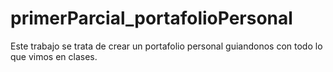 # primerParcial_portafolioPersonal
Este trabajo se trata de crear un portafolio personal guiandonos con todo lo que vimos en clases.
